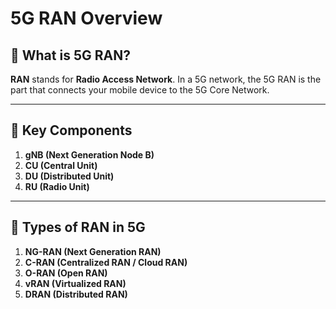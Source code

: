 # 5G RAN Overview

## 📡 What is 5G RAN?

**RAN** stands for **Radio Access Network**. In a 5G network, the 5G RAN is the part that connects your mobile device to the 5G Core Network.

---

## 🔧 Key Components

1. **gNB (Next Generation Node B)**
2. **CU (Central Unit)**
3. **DU (Distributed Unit)**
4. **RU (Radio Unit)**

---

## 📡 Types of RAN in 5G

1. **NG-RAN (Next Generation RAN)**
2. **C-RAN (Centralized RAN / Cloud RAN)**
3. **O-RAN (Open RAN)**
4. **vRAN (Virtualized RAN)**
5. **DRAN (Distributed RAN)**
